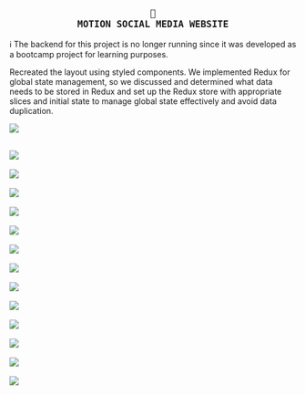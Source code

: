 <h3 align="center">
    <samp>
        <b>
            <a>
               🎨
                <br>
                MOTION SOCIAL MEDIA WEBSITE
            </a>
        </b>
    <samp/>
</h3>

ℹ️ The backend for this project is no longer running since it was developed as a bootcamp project for learning purposes.

Recreated the layout using styled components. 
We implemented Redux for global state management, so we discussed and determined what data needs to be stored in Redux and set up the Redux store with appropriate slices and initial state to manage global state effectively and avoid data duplication.

    
<img src="https://github.com/FloWinkler/motion-project-bootcamp/assets/135036974/37530db9-b59f-49a6-a06b-4f0bccc7ed98" align="center"     /><br><br>

<img src="https://github.com/FloWinkler/motion-project-bootcamp/assets/135036974/223653fe-7614-4f26-b1e8-29e393af55d0" align="center"     /><br><br>
<img src="https://github.com/FloWinkler/motion-project-bootcamp/assets/135036974/fa1f230b-084d-451a-9cc8-d405f18b9e7c" align="center"     /><br><br>
<img src="https://github.com/FloWinkler/motion-project-bootcamp/assets/135036974/6c079c08-adbc-4646-b083-221fc2f44c58" align="center"     /><br><br>
<img src="https://github.com/FloWinkler/motion-project-bootcamp/assets/135036974/6af7c04c-537e-49cc-a433-09c3e6ece68b" align="center"     /><br><br>
<img src="https://github.com/FloWinkler/motion-project-bootcamp/assets/135036974/c55657b6-cc4c-4c7d-9e89-967ac1e15ef0" align="center"     /><br><br>
<img src="https://github.com/FloWinkler/motion-project-bootcamp/assets/135036974/d98ef5da-a110-489c-8ce7-6197d19a8cc7" align="center"     /><br><br>
<img src="https://github.com/FloWinkler/motion-project-bootcamp/assets/135036974/acdcdb02-f76f-4810-872a-2bb1b9d9f1a9" align="center"     /><br><br>
<img src="https://github.com/FloWinkler/motion-project-bootcamp/assets/135036974/8b724eb0-037b-4967-b84c-cb353badbec2" align="center"     /><br><br>
<img src="https://github.com/FloWinkler/motion-project-bootcamp/assets/135036974/6208b62a-571e-497c-b226-00c066eee291" align="center"     /><br><br>
<img src="https://github.com/FloWinkler/motion-project-bootcamp/assets/135036974/035a69e7-2955-4681-8f27-15fcd699a589" align="center"     /><br><br>
<img src="https://github.com/FloWinkler/motion-project-bootcamp/assets/135036974/c3102d3f-5197-40fb-b099-abca81e1d656" align="center"     /><br><br>
<img src="https://github.com/FloWinkler/motion-project-bootcamp/assets/135036974/c24e0832-c5e6-422c-8920-1733872bbd25" align="center"     /><br><br>
<img src="https://github.com/FloWinkler/motion-project-bootcamp/assets/135036974/de83fb05-1650-4576-a359-d0f5fdcd4b04" align="center"     /><br><br>
  
  















